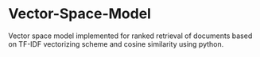 # Vector-Space-Model
Vector space model implemented for ranked retrieval of documents based on TF-IDF vectorizing scheme and cosine similarity using python.
